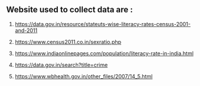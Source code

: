 ## Website used to collect data are :

1) https://data.gov.in/resource/stateuts-wise-literacy-rates-census-2001-and-2011
 
2) https://www.census2011.co.in/sexratio.php
 
3) https://www.indiaonlinepages.com/population/literacy-rate-in-india.html
 
4) https://data.gov.in/search?title=crime
 
5) https://www.wbhealth.gov.in/other_files/2007/14_5.html

